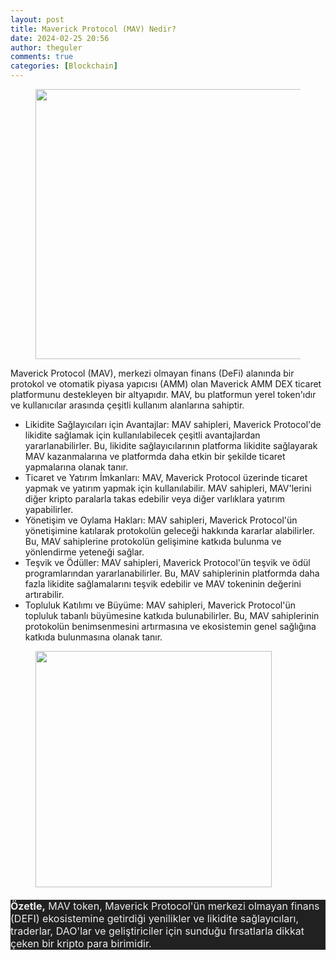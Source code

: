 ```yaml
---
layout: post
title: Maverick Protocol (MAV) Nedir?
date: 2024-02-25 20:56
author: theguler
comments: true
categories: [Blockchain]
---
```

<!-- wp:image {"id":11019,"width":"432px","height":"auto","sizeSlug":"large","linkDestination":"none"} -->
<figure class="wp-block-image size-large is-resized"><img src="https://farukguler.com/assets/post_images/maverick.png?w=1024" alt="" class="wp-image-11019" style="width:432px;height:auto" /></figure>
<!-- /wp:image -->

<!-- wp:paragraph -->
<p>Maverick Protocol (MAV), merkezi olmayan finans (DeFi) alanında bir protokol ve otomatik piyasa yapıcısı (AMM) olan Maverick AMM DEX ticaret platformunu destekleyen bir altyapıdır. MAV, bu platformun yerel token'ıdır ve kullanıcılar arasında çeşitli kullanım alanlarına sahiptir.</p>
<!-- /wp:paragraph -->

<!-- wp:list -->
<ul><!-- wp:list-item -->
<li>Likidite Sağlayıcıları için Avantajlar: MAV sahipleri, Maverick Protocol'de likidite sağlamak için kullanılabilecek çeşitli avantajlardan yararlanabilirler. Bu, likidite sağlayıcılarının platforma likidite sağlayarak MAV kazanmalarına ve platformda daha etkin bir şekilde ticaret yapmalarına olanak tanır.</li>
<!-- /wp:list-item -->

<!-- wp:list-item -->
<li>Ticaret ve Yatırım İmkanları: MAV, Maverick Protocol üzerinde ticaret yapmak ve yatırım yapmak için kullanılabilir. MAV sahipleri, MAV'lerini diğer kripto paralarla takas edebilir veya diğer varlıklara yatırım yapabilirler.</li>
<!-- /wp:list-item -->

<!-- wp:list-item -->
<li>Yönetişim ve Oylama Hakları: MAV sahipleri, Maverick Protocol'ün yönetişimine katılarak protokolün geleceği hakkında kararlar alabilirler. Bu, MAV sahiplerine protokolün gelişimine katkıda bulunma ve yönlendirme yeteneği sağlar.</li>
<!-- /wp:list-item -->

<!-- wp:list-item -->
<li>Teşvik ve Ödüller: MAV sahipleri, Maverick Protocol'ün teşvik ve ödül programlarından yararlanabilirler. Bu, MAV sahiplerinin platformda daha fazla likidite sağlamalarını teşvik edebilir ve MAV tokeninin değerini artırabilir.</li>
<!-- /wp:list-item -->

<!-- wp:list-item -->
<li>Topluluk Katılımı ve Büyüme: MAV sahipleri, Maverick Protocol'ün topluluk tabanlı büyümesine katkıda bulunabilirler. Bu, MAV sahiplerinin protokolün benimsenmesini artırmasına ve ekosistemin genel sağlığına katkıda bulunmasına olanak tanır.</li>
<!-- /wp:list-item --></ul>
<!-- /wp:list -->

<!-- wp:image {"id":11021,"width":"378px","height":"auto","sizeSlug":"large","linkDestination":"none"} -->
<figure class="wp-block-image size-large is-resized"><img src="https://farukguler.com/assets/post_images/mav.png?w=828" alt="" class="wp-image-11021" style="width:378px;height:auto" /></figure>
<!-- /wp:image -->

<!-- wp:paragraph -->
<p><div><font color="#ececec" face="Söhne, ui-sans-serif, system-ui, -apple-system, Segoe UI, Roboto, Ubuntu, Cantarell, Noto Sans, sans-serif, Helvetica Neue, Arial, Apple Color Emoji, Segoe UI Emoji, Segoe UI Symbol, Noto Color Emoji"></font></div><p style="border: 0px solid rgb(227, 227, 227);--tw-border-spacing-x: 0;--tw-border-spacing-y: 0;--tw-translate-x: 0;--tw-translate-y: 0;--tw-rotate: 0;--tw-skew-x: 0;--tw-skew-y: 0;--tw-scale-x: 1;--tw-scale-y: 1;--tw-pan-x:;--tw-pan-y:;--tw-pinch-zoom:;--tw-scroll-snap-strictness: proximity;--tw-gradient-from-position:;--tw-gradient-via-position:;--tw-gradient-to-position:;--tw-ordinal:;--tw-slashed-zero:;--tw-numeric-figure:;--tw-numeric-spacing:;--tw-numeric-fraction:;--tw-ring-inset:;--tw-ring-offset-width: 0px;--tw-ring-offset-color: #fff;--tw-ring-color: rgba(69,89,164,.5);--tw-ring-offset-shadow: 0 0 transparent;--tw-ring-shadow: 0 0 transparent;--tw-shadow: 0 0 transparent;--tw-shadow-colored: 0 0 transparent;--tw-blur:;--tw-brightness:;--tw-contrast:;--tw-grayscale:;--tw-hue-rotate:;--tw-invert:;--tw-saturate:;--tw-sepia:;--tw-drop-shadow:;--tw-backdrop-blur:;--tw-backdrop-brightness:;--tw-backdrop-contrast:;--tw-backdrop-grayscale:;--tw-backdrop-hue-rotate:;--tw-backdrop-invert:;--tw-backdrop-opacity:;--tw-backdrop-saturate:;--tw-backdrop-sepia:;margin-top: 1.25em;margin-bottom: 0px;color: rgb(236, 236, 236);font-size: 16px;background-color: rgb(33, 33, 33)"><strong>Özetle,</strong> MAV token, Maverick Protocol'ün merkezi olmayan finans (DEFI) ekosistemine getirdiği yenilikler ve likidite sağlayıcıları, traderlar, DAO'lar ve geliştiriciler için sunduğu fırsatlarla dikkat çeken bir kripto para birimidir.</p></p>
<!-- /wp:paragraph -->

